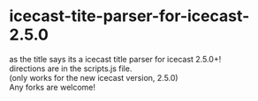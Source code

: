 # icecast-tite-parser-for-icecast-2.5.0
as the title says its a icecast title parser for icecast 2.5.0+! <br>
directions are in the scripts.js file.<br>
(only works for the new icecast version, 2.5.0)<br>
Any forks are welcome!
